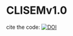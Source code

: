 # CLISEMv1.0

cite the code: [![DOI](https://zenodo.org/badge/362583851.svg)](https://zenodo.org/badge/latestdoi/362583851)
